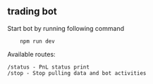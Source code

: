## trading bot
Start bot by running following command
````
    npm run dev
````
Available routes:
````
/status - PnL status print
/stop - Stop pulling data and bot activities
````
